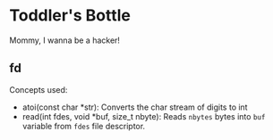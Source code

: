 Toddler's Bottle
================

Mommy, I wanna be a hacker!

fd
--

Concepts used:
* atoi(const char *str): Converts the char stream of digits to int 
* read(int fdes, void *buf, size_t nbyte): Reads `nbytes` bytes into `buf` variable from `fdes` file descriptor.
